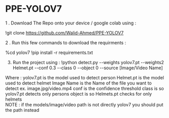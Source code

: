 # PPE-YOLOV7

1 . Download The Repo onto your device / google colab using :

!git clone https://github.com/Walid-Ahmed/PPE-YOLOV7


2 . Run this few commands to download the requirments : 

%cd yolov7
!pip install -r requirements.txt

3. Run the project using : 
!python detect.py --weights yolov7.pt --weights2 Helmet.pt --conf 0.3 --class 0  --object 0  --source [Image/Video Name]


Where : yolov7.pt is the model used to detect person
        Helmet.pt is the model used to detect helmet
        Image Name is the Name of the file you want to detect ex. image.jpg/video.mp4
        conf is the confidence threshold 
        class is so yolov7.pt detects only persons
        object is so Helmets.pt checks for only helmets  
        NOTE : if the models/image/video path is not directly yolov7 you should put the path instead 
